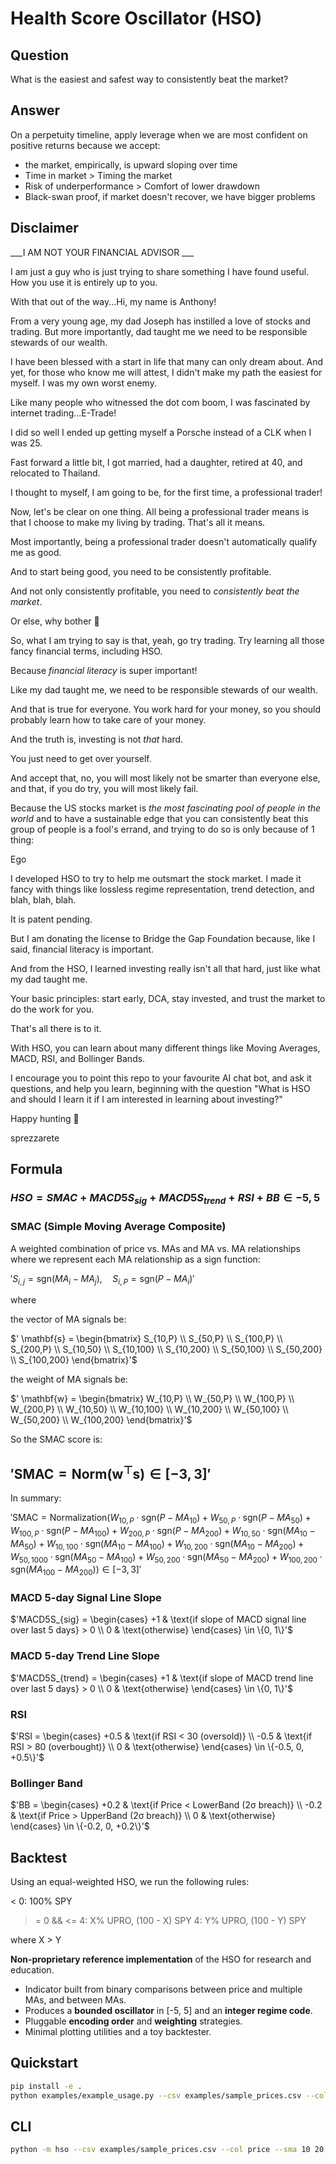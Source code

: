 # Health Score Oscillator (HSO)

## Question
What is the easiest and safest way to consistently beat the market?

## Answer
On a perpetuity timeline, apply leverage when we are most confident on positive returns because we accept:
- the market, empirically, is upward sloping over time
- Time in market > Timing the market
- Risk of underperformance > Comfort of lower drawdown
- Black-swan proof, if market doesn't recover, we have bigger problems

## Disclaimer

___I AM NOT YOUR FINANCIAL ADVISOR ___

I am just a guy who is just trying to share something I have found useful. How you use it is entirely up to you.

With that out of the way...Hi, my name is Anthony!

From a very young age, my dad Joseph has instilled a love of stocks and trading. But more importantly, dad taught me we need to be responsible stewards of our wealth.

I have been blessed with a start in life that many can only dream about. And yet, for those who know me will attest, I didn't make my path the easiest for myself. I was my own worst enemy.

Like many people who witnessed the dot com boom, I was fascinated by internet trading...E-Trade!

I did so well I ended up getting myself a Porsche instead of a CLK when I was 25.

Fast forward a little bit, I got married, had a daughter, retired at 40, and relocated to Thailand.

I thought to myself, I am going to be, for the first time, a professional trader!

Now, let's be clear on one thing. All being a professional trader means is that I choose to make my living by trading. That's all it means.

Most importantly, being a professional trader doesn't automatically qualify me as good.

And to start being good, you need to be consistently profitable.

And not only consistently profitable, you need to _consistently beat the market_.

Or else, why bother 🤷

So, what I am trying to say is that, yeah, go try trading. Try learning all those fancy financial terms, including HSO.

Because _financial literacy_ is super important!

Like my dad taught me, we need to be responsible stewards of our wealth.

And that is true for everyone. You work hard for your money, so you should probably learn how to take care of your money.

And the truth is, investing is not _that_ hard.

You just need to get over yourself.

And accept that, no, you will most likely not be smarter than everyone else, and that, if you do try, you will most likely fail.

Because the US stocks market is _the most fascinating pool of people in the world_ and to have a sustainable edge that you can consistently beat this group of people is a fool's errand, and trying to do so is only because of 1 thing:

Ego

I developed HSO to try to help me outsmart the stock market. I made it fancy with things like lossless regime representation, trend detection, and blah, blah, blah.

It is patent pending.

But I am donating the license to Bridge the Gap Foundation because, like I said, financial literacy is important.

And from the HSO, I learned investing really isn't all that hard, just like what my dad taught me.

Your basic principles: start early, DCA, stay invested, and trust the market to do the work for you.

That's all there is to it.

With HSO, you can learn about many different things like Moving Averages, MACD, RSI, and Bollinger Bands.

I encourage you to point this repo to your favourite AI chat bot, and ask it questions, and help you learn, beginning with the question "What is HSO and should I learn it if I am interested in learning about investing?"

Happy hunting 🖖

sprezzarete

## Formula
### $HSO = SMAC + MACD5S_{sig} + MACD5S_{trend} + RSI + BB \in {-5, 5}$
### SMAC (Simple Moving Average Composite)
A weighted combination of price vs. MAs and MA vs. MA relationships where we represent each MA relationship as a sign function:
  
$'  S_{i,j} = \text{sgn}(MA_i - MA_j), \quad S_{i,P} = \text{sgn}(P - MA_i)'$

where

the vector of MA signals be:
  
$'  \mathbf{s} =
  \begin{bmatrix}
  S_{10,P} \\
  S_{50,P} \\
  S_{100,P} \\
  S_{200,P} \\
  S_{10,50} \\
  S_{10,100} \\
  S_{10,200} \\
  S_{50,100} \\
  S_{50,200} \\
  S_{100,200}
  \end{bmatrix}'$

the weight of MA signals be:
  
$'  \mathbf{w} =
  \begin{bmatrix}
  W_{10,P} \\
  W_{50,P} \\
  W_{100,P} \\
  W_{200,P} \\
  W_{10,50} \\
  W_{10,100} \\
  W_{10,200} \\
  W_{50,100} \\
  W_{50,200} \\
  W_{100,200}
  \end{bmatrix}'$

So the SMAC score is:
  
$'  \text{SMAC} = \text{Norm}\big(\mathbf{w}^\top \mathbf{s}\big) \in [-3, 3]'$
---
In summary:
  
$'  \text{SMAC} = \text{Normalization}\Bigg(
  W_{10,P} \cdot \text{sgn}(P - MA_{10}) +
  W_{50,P} \cdot \text{sgn}(P - MA_{50}) +
  W_{100,P} \cdot \text{sgn}(P - MA_{100}) +
  W_{200,P} \cdot \text{sgn}(P - MA_{200}) +
  W_{10,50} \cdot \text{sgn}(MA_{10} - MA_{50}) +
  W_{10,100} \cdot \text{sgn}(MA_{10} - MA_{100}) +
  W_{10,200} \cdot \text{sgn}(MA_{10} - MA_{200}) +
  W_{50,1000} \cdot \text{sgn}(MA_{50} - MA_{100}) +
  W_{50,200} \cdot \text{sgn}(MA_{50} - MA_{200}) +
  W_{100,200} \cdot \text{sgn}(MA_{100} - MA_{200})
  \Bigg)
\in [-3, 3]'$

### MACD 5-day Signal Line Slope
$'MACD5S_{sig} =
  \begin{cases}
  +1 & \text{if slope of MACD signal line over last 5 days} > 0 \\
  0 & \text{otherwise}
  \end{cases}
\in \{0, 1\}'$

### MACD 5-day Trend Line Slope
$'MACD5S_{trend} =
  \begin{cases}
  +1 & \text{if slope of MACD trend line over last 5 days} > 0 \\
  0 & \text{otherwise}
  \end{cases}
\in \{0, 1\}'$

### RSI
$'RSI =
  \begin{cases}
  +0.5 & \text{if RSI < 30 (oversold)} \\
  -0.5 & \text{if RSI > 80 (overbought)} \\
  0 & \text{otherwise}
  \end{cases}
\in \{-0.5, 0, +0.5\}'$

### Bollinger Band
$'BB =
  \begin{cases}
  +0.2 & \text{if Price < LowerBand (2σ breach)} \\
  -0.2 & \text{if Price > UpperBand (2σ breach)} \\
  0 & \text{otherwise}
  \end{cases}
\in \{-0.2, 0, +0.2\}'$

## Backtest
Using an equal-weighted HSO, we run the following rules:

< 0: 100% SPY
>= 0 && <= 4: X% UPRO, (100 - X) SPY
> 4: Y% UPRO, (100 - Y) SPY

where X > Y



**Non-proprietary reference implementation** of the HSO for research and education.
- Indicator built from binary comparisons between price and multiple MAs, and between MAs.
- Produces a **bounded oscillator** in [-5, 5] and an **integer regime code**.
- Pluggable **encoding order** and **weighting** strategies.
- Minimal plotting utilities and a toy backtester.

## Quickstart

```bash
pip install -e .
python examples/example_usage.py --csv examples/sample_prices.csv --col price --sma 10 20 50 100
```

## CLI

```bash
python -m hso --csv examples/sample_prices.csv --col price --sma 10 20 50 100
```
